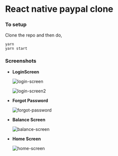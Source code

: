 # React native paypal clone

### To setup
Clone the repo and then do,
```
yarn
yarn start
```

### Screenshots

* **LoginScreen**

    ![login-screen](https://github.com/PunitGr/react-native-paypal/blob/master/screenshots/Simulator%20Screen%20Shot%20-%20iPhone%206s%20-%202018-06-11%20at%2001.12.10.png)

    ![login-screen2](https://github.com/PunitGr/react-native-paypal/blob/master/screenshots/Simulator%20Screen%20Shot%20-%20iPhone%206s%20-%202018-06-11%20at%2001.12.30.png)

* **Forgot Password**

    ![forgot-password](https://github.com/PunitGr/react-native-paypal/blob/master/screenshots/Simulator%20Screen%20Shot%20-%20iPhone%206s%20-%202018-06-11%20at%2001.12.37.png)


* **Balance Screen**

    ![balance-screen](https://github.com/PunitGr/react-native-paypal/blob/master/screenshots/Simulator%20Screen%20Shot%20-%20iPhone%206s%20-%202018-06-11%20at%2001.12.48.png)

* **Home Screen**

    ![home-screen](https://github.com/PunitGr/react-native-paypal/blob/master/screenshots/Simulator%20Screen%20Shot%20-%20iPhone%206s%20-%202018-06-11%20at%2001.13.16.png)
